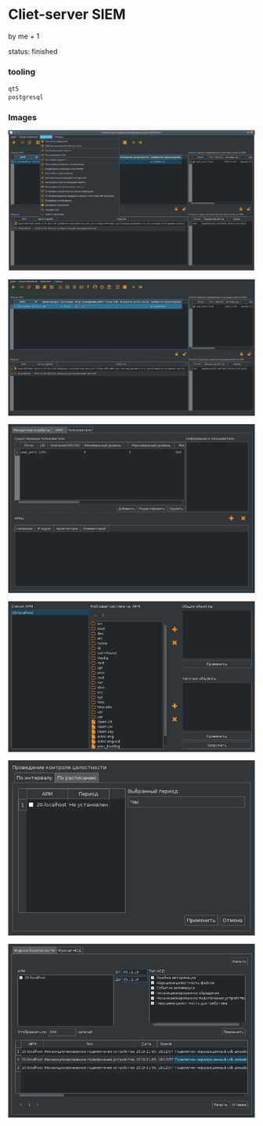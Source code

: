 # Cliet-server SIEM

by me + 1 

status: finished

### tooling 

```bash
qt5
postgresql
```

### Images

![main window menu](main2.jpg)

![main window](main.jpg)

![objects](objects.jpg)

![host fs](fs.jpg)

![periodic integrity](integrity.jpg)

![log](log.jpg)

